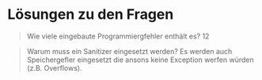 # Lösungen zu den Fragen

> Wie viele eingebaute Programmiergfehler enthält es?
12

> Warum muss ein Sanitizer eingesetzt werden?
Es werden auch Speichergefler eingesetzt die ansons keine Exception werfen würden (z.B. Overflows).